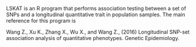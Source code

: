 LSKAT is an R program that performs association testing between a set of SNPs and a longitudinal quantitative trait in population samples.  The main reference for this program is

Wang Z., Xu K., Zhang X., Wu X., and Wang Z., (2016) Longitudinal SNP-set association analysis of quantitative phenotypes. Genetic Epidemiology.

